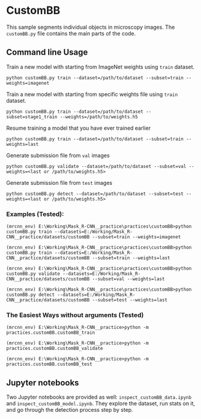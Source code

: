 # CustomBB

This sample segments individual objects in microscopy images.
The `customBB.py` file contains the main parts of the code.


## Command line Usage
Train a new model with starting from ImageNet weights using `train` dataset.
```
python customBB.py train --dataset=/path/to/dataset --subset=train --weights=imagenet
```

Train a new model with starting from specific weights file using `train` dataset.
```
python customBB.py train --dataset=/path/to/dataset --subset=stage1_train --weights=/path/to/weights.h5
```

Resume training a model that you have ever trained earlier
```
python customBB.py train --dataset=/path/to/dataset --subset=train --weights=last
```

Generate submission file from `val` images
```
python customBB.py validate --dataset=/path/to/dataset --subset=val --weights=<last or /path/to/weights.h5>
```

Generate submission file from `test` images
```
python customBB.py detect --dataset=/path/to/dataset --subset=test --weights=<last or /path/to/weights.h5>
```

### Examples (Tested):
```
(mrcnn_env) E:\Working\Mask_R-CNN__practice\practices\customBB>python customBB.py train --datasets=E:/Working/Mask_R-CNN__practice/datasets/customBB --subset=train --weights=imagenet
```
```
(mrcnn_env) E:\Working\Mask_R-CNN__practice\practices\customBB>python customBB.py train --datasets=E:/Working/Mask_R-CNN__practice/datasets/customBB --subset=train --weights=last
```
```
(mrcnn_env) E:\Working\Mask_R-CNN__practice\practices\customBB>python customBB.py validate --datasets=E:/Working/Mask_R-CNN__practice/datasets/customBB --subset=val --weights=last
```
```
(mrcnn_env) E:\Working\Mask_R-CNN__practice\practices\customBB>python customBB.py detect --datasets=E:/Working/Mask_R-CNN__practice/datasets/customBB --subset=test --weights=last
```

### The Easiest Ways without arguments (Tested) 
```
(mrcnn_env) E:\Working\Mask_R-CNN__practice>python -m practices.customBB.customBB_train
```
```
(mrcnn_env) E:\Working\Mask_R-CNN__practice>python -m practices.customBB.customBB_validate
```
```
(mrcnn_env) E:\Working\Mask_R-CNN__practice>python -m practices.customBB.customBB_test
```


## Jupyter notebooks
Two Jupyter notebooks are provided as well: `inspect_customBB_data.ipynb` and `inspect_customBB_model.ipynb`.
They explore the dataset, run stats on it, and go through the detection process step by step.

